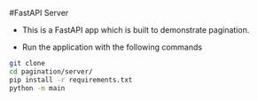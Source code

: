 #FastAPI Server

- This is a FastAPI app which is built to demonstrate pagination.

- Run the application with the following commands

```bash
git clone
cd pagination/server/
pip install -r requirements.txt
python -m main
```
